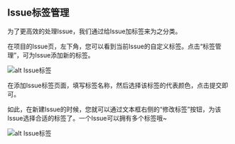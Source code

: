 ## Issue标签管理

为了更高效的处理Issue，我们通过给Issue加标签来为之分类。

在项目的Issue页，左下角，您可以看到当前Issue的自定义标签。点击“标签管理”，可为Issue添加新的标签。


![alt Issue标签](/CSDN_Code/code_support/blob/master/images/FAQ_4_4_1.jpg "Issue标签")


在添加Issue标签页面，填写标签名称，然后选择该标签的代表颜色，点击提交即可。

如此，在新建Issue的时候，您就可以通过文本框右侧的“修改标签”按钮，为该Issue选择合适的标签了。一个Issue可以拥有多个标签哦~

![alt Issue标签](/CSDN_Code/code_support/blob/master/images/FAQ_4_4_2.jpg "Issue标签")